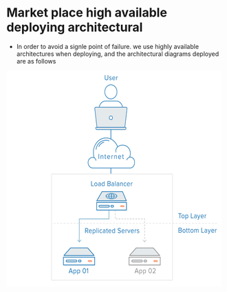 # Market place high available deploying architectural

* In order to avoid a signle point of failure. we use highly available architectures when deploying, and the architectural diagrams deployed are as follows

<img src="./img/high_available.png" width = 500 height = 500 div align=left />